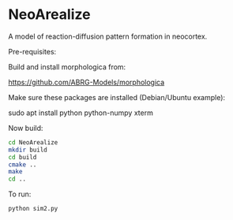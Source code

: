 # NeoArealize

A model of reaction-diffusion pattern formation in neocortex.

Pre-requisites:

Build and install morphologica from:

https://github.com/ABRG-Models/morphologica

Make sure these packages are installed (Debian/Ubuntu example):

sudo apt install python python-numpy xterm

Now build:

```bash
cd NeoArealize
mkdir build
cd build
cmake ..
make
cd ..
```

To run:

```bash
python sim2.py
```
